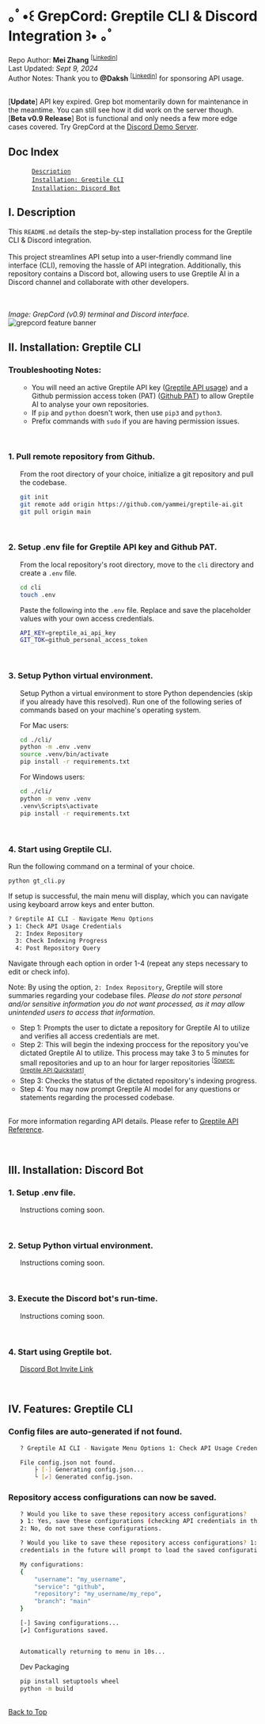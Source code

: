 # ｡ﾟ•꒰ GrepCord: Greptile CLI & Discord Integration ꒱•  ｡ﾟ
<div id="top"/>
Repo Author: <b>Mei Zhang</b> <sup>[<a href="https://www.linkedin.com/in/mei-zh">Linkedin</a>]</sup><br>
Last Updated: <i>Sept 9, 2024</i><br>
Author Notes: Thank you to <b>@Daksh</b> <sup>[<a href="https://www.linkedin.com/in/dakshg/">Linkedin</a>]</sup> for sponsoring API usage.<br><br>

[**Update**] API key expired. Grep bot momentarily down for maintenance in the meantime. You can still see how it did work on the server though.<br>
[**Beta v0.9 Release**] Bot is functional and only needs a few more edge cases covered. Try GrepCord at the <a href="https://discord.gg/BYB3p5N88P">Discord Demo Server</a>.

<h2>Doc Index</h2>

<ul><ul style="list-style-type: none;">
  <li><code><a href="#i">Description</a></code></li>
  <li><code><a href="#ii">Installation: Greptile CLI</a></code></li>
  <li><code><a href="#iii">Installation: Discord Bot</a></code></li>
</ul></ul>

<h2 id="i">I. Description </h2>
This <code>README.md</code> details the step-by-step installation process for the Greptile CLI & Discord integration.<br><br>
This project streamlines API setup into a user-friendly command line interface (CLI), removing the hassle of API integration. Additionally, this repository contains a Discord bot, allowing users to use Greptile AI in a Discord channel and collaborate with other developers.

<br><br>
<i>Image: GrepCord (v0.9) terminal and Discord interface.</i>
<img src="public/grepcord_feature.png" alt="grepcord feature banner"/>

<h2 id="ii">II. Installation: Greptile CLI</h2>

<h3>Troubleshooting Notes:</h3>
<ul style="list-style-type: none;"><ul>
  <li>You will need an active Greptile API key (<a href="https://www.greptile.com/pricing">Greptile API usage</a>) and a Github permission access token (PAT) (<a href="https://github.com/settings/tokens">Github PAT</a>) to allow Greptile AI to analyse your own repositories.</li>
  <li>If <code>pip</code> and <code>python</code> doesn't work, then use <code>pip3</code> and <code>python3</code>.</li>
  <li>Prefix commands with <code>sudo</code> if you are having permission issues.</li>
</ul></ul>

<br><h3>1. Pull remote repository from Github.</h3>

<ul style="list-style-type: none;">

From the root directory of your choice, initialize a git repository and pull the codebase.

```bash
git init
git remote add origin https://github.com/yammei/greptile-ai.git
git pull origin main
```

</ul>

<br><h3>2. Setup .env file for Greptile API key and Github PAT.</h3>

<ul style="list-style-type: none;">

From the local repository's root directory, move to the <code>cli</code> directory and create a <code>.env</code> file.

```bash
cd cli
touch .env
```

Paste the following into the <code>.env</code> file. Replace and save the placeholder values with your own access credentials.

```bash
API_KEY=greptile_ai_api_key
GIT_TOK=github_personal_access_token
```

</ul>

<br><h3>3. Setup Python virtual environment.</h3>

<ul style="list-style-type: none;">

Setup Python a virtual environment to store Python dependencies (skip if you already have this resolved). Run one of the following series of commands based on your machine's operating system.<br>

For Mac users:
```bash
cd ./cli/
python -m .env .venv
source .venv/bin/activate
pip install -r requirements.txt
```

For Windows users:
```bash
cd ./cli/
python -m venv .venv
.venv\Scripts\activate
pip install -r requirements.txt
```

</ul>

<br><h3>4. Start using Greptile CLI.</h3>

<ul style="list-style-type: none; padding-left: 0;">

Run the following command on a terminal of your choice.

```bash
python gt_cli.py
```

If setup is successful, the main menu will display, which you can navigate using keyboard arrow keys and enter button.

```bash
? Greptile AI CLI - Navigate Menu Options
❯ 1: Check API Usage Credentials
  2: Index Repository
  3: Check Indexing Progress
  4: Post Repository Query
```

Navigate through each option in order 1-4 (repeat any steps necessary to edit or check info).<br>

Note: By using the option, <code>2: Index Repository</code>, Greptile will store summaries regarding your codebase files. <i>Please do not store personal and/or sensitive information you do not want processed, as it may allow unintended users to access that information</i>.
  <ul>
    <li>Step 1: Prompts the user to dictate a repository for Greptile AI to utilize and verifies all access credentials are met.</li>
    <li>Step 2: This will begin the indexing proccess for the repository you've dictated Greptile AI to utilize. This process may take 3 to 5 minutes for small repositories and up to an hour for larger repositories <sup>[<a href="https://docs.greptile.com/quickstart">Source: Greptile API Quickstart</a>]</sup>.</li>
    <li>Step 3: Checks the status of the dictated repository's indexing progress.</li>
    <li>Step 4: You may now prompt Greptile AI model for any questions or statements regarding the processed codebase.</li>
  </ul>

<br>For more information regarding API details. Please refer to <a href="https://docs.greptile.com/api-reference/introduction">Greptile API Reference</a>.

</ul>

<br><h2 id="iii">III. Installation: Discord Bot</h2>

<h3>1. Setup .env file.</h3>

<ul style="list-style-type: none;">
  Instructions coming soon.
</ul>

<br><h3>2. Setup Python virtual environment.</h3>

<ul style="list-style-type: none;">
  Instructions coming soon.
</ul>

<br><h3>3. Execute the Discord bot's run-time.</h3>

<ul style="list-style-type: none;">
  Instructions coming soon.
</ul>

<br><h3>4. Start using Greptile bot.</h3>

<ul style="list-style-type: none;">
    <a href="https://discord.com/oauth2/authorize?client_id=1283119830186070152&permissions=8&integration_type=0&scope=bot">Discord Bot Invite Link</a>
</ul>

<br><h2 id="iv">IV. Features: Greptile CLI</h2>

<h3>Config files are auto-generated if not found.</h3>

<ul style="list-style-type: none;">

```bash
? Greptile AI CLI - Navigate Menu Options 1: Check API Usage Credentials

File config.json not found.
    ├ [-] Generating config.json...
    └ [✔] Generated config.json.

```
</ul>

<h3>Repository access configurations can now be saved.</h3>

<ul style="list-style-type: none;">

```bash
? Would you like to save these repository access configurations?
❯ 1: Yes, save these configurations (checking API credentials in the future will prompt to load the saved configu
2: No, do not save these configurations.
```

```bash
? Would you like to save these repository access configurations? 1: Yes, save these configurations (checking API
credentials in the future will prompt to load the saved configurations).

My configurations:
{
    "username": "my_username",
    "service": "github",
    "repository": "my_username/my_repo",
    "branch": "main"
}

[-] Saving configurations...
[✔] Configurations saved.


Automatically returning to menu in 10s...
```

Dev Packaging


```bash
pip install setuptools wheel
python -m build

```

</ul>

<br><a href="#top">Back to Top</a>
